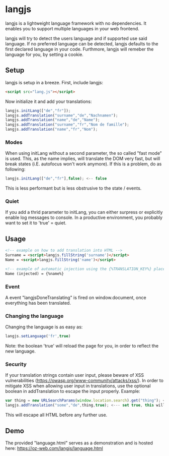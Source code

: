 # langjs
langjs is a lightweight language framework with no dependencies. 
It enables you to support multiple languages in your web frontend.

langjs will try to detect the users language and if supported use said language. If no preferred language can be detected, langjs defaults to the first declared language in your code. Furthmore, langjs will remeber the language for you, by setting a cookie.

## Setup
langjs is setup in a breeze.
First, include langjs:
```html
<script src="lang.js"></script> 
```
Now initialize it and add your translations:
```js
langjs.initLang(["de","fr"]); 
langjs.addTranslation("surname","de","Nachnamen");
langjs.addTranslation("name","de","Name");
langjs.addTranslation("surname","fr","Nom de famille");
langjs.addTranslation("name","fr","Nom");
```

### Modes
When using initLang without a second parameter, the so called "fast mode" is used. This, as the name implies, will translate the DOM very fast, but will break states (i.E. autofocus won't work anymore). If this is a problem, do as following:
```js
langjs.initLang(["de","fr"],false); <-- false
```
This is less performant but is less obstrusive to the state / events.

### Quiet
If you add a thrid parameter to initLang, you can either surpress or explicitly enable log messages to console. In a productive environment, you probably want to set it to 'true' = quiet.

## Usage
```html
<!-- example on how to add translation into HTML -->
Surname = <script>langjs.fillString('surname')</script>
Name = <script>langjs.fillString('name')</script>

<!-- example of automatic injection using the {%TRANSLATION_KEY%} placeholder after onload -->
Name (injected) = {%name%}
```

### Event
A event "langjsDoneTranslating" is fired on window.document, once everything has been translated.

### Changing the language
Changing the language is as easy as:
```js
langjs.setLanguage('fr',true)
```
Note: the boolean 'true' will reload the page for you, in order to reflect the new language.

### Security
If your translation strings contain user input, please beware of XSS vulnerabilities (https://owasp.org/www-community/attacks/xss/).
In order to mitigate XSS when allowing user input in translations, use the optional boolean in addTranslation to escape the input properly.
Example:
```js
var thing = new URLSearchParams(window.location.search).get("thing"); <-- this is unsafe
langjs.addTranslation("some","de",thing,true); <--- set true, this will escape HTML
```
This will escape all HTML before any further use.

## Demo
The provided "language.html" serves as a demonstration and is hosted here:
https://oz-web.com/langjs/language.html
